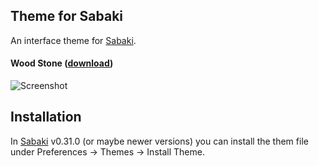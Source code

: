 ## Theme for Sabaki
An interface theme for [Sabaki](http://sabaki.yichuanshen.de/).

#### Wood Stone ([download](https://github.com/geovens/sabaki-theme/master/woodstone.asar))
![Screenshot](woodstone/screenshot.png)

## Installation
In [Sabaki](http://sabaki.yichuanshen.de/) v0.31.0 (or maybe newer versions) you can install the them file under Preferences -> Themes -> Install Theme.
